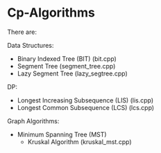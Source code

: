 # Cp-Algorithms 

There are:

Data Structures: 
- Binary Indexed Tree (BIT) (bit.cpp)
- Segment Tree (segment_tree.cpp)
- Lazy Segment Tree (lazy_segtree.cpp)

DP:
- Longest Increasing Subsequence (LIS) (lis.cpp)
- Longest Common Subsequence (LCS) (lcs.cpp)

Graph Algorithms:
- Minimum Spanning Tree (MST)
  - Kruskal Algorithm (kruskal_mst.cpp)
